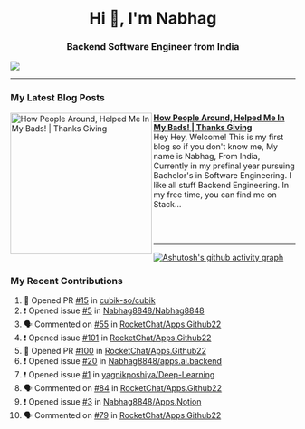  
<h1 align="center">Hi 👋, I'm Nabhag</h1>
<h3 align="center">Backend Software Engineer from India</h3>

<img src="Twitter header - 2.png"/>

 <hr>
 
### My Latest Blog Posts 
<!-- HASHNODE_BLOG:START -->
<p align="left">
<a href="https://nabhagmotivaras.hashnode.dev//experience-2022" title="How People Around, Helped Me In My Bads!  | Thanks Giving"><img src="https://cdn.hashnode.com/res/hashnode/image/stock/unsplash/d1956810eb099b7959df44d932fa9fe4.jpeg" alt="How People Around, Helped Me In My Bads!  | Thanks Giving" width="250px" align="left" /></a>
<a href="https://nabhagmotivaras.hashnode.dev//experience-2022" title="How People Around, Helped Me In My Bads!  | Thanks Giving"><strong>How People Around, Helped Me In My Bads!  | Thanks Giving</strong></a>
<br/> Hey Hey, Welcome! This is my first blog so if you don't know me, My name is Nabhag, From India, Currently in my prefinal year pursuing Bachelor's in Software Engineering. I like all stuff Backend Engineering. In my free time, you can find me on Stack... </p> <br/> <br/>
<!-- HASHNODE_BLOG:END -->
<p align=left> 
 <hr>
 
   [![Ashutosh's github activity graph](https://github-readme-activity-graph.cyclic.app/graph?username=Nabhag8848&bg_color=000000&color=ffffff&line=26a269&point=c01c28&area=true&hide_border=true)](https://github.com/ashutosh00710/github-readme-activity-graph)
 
 ### My Recent Contributions

<!--START_SECTION:activity-->
1. 💪 Opened PR [#15](https://github.com/cubik-so/cubik/pull/15) in [cubik-so/cubik](https://github.com/cubik-so/cubik)
2. ❗️ Opened issue [#5](https://github.com/Nabhag8848/Nabhag8848/issues/5) in [Nabhag8848/Nabhag8848](https://github.com/Nabhag8848/Nabhag8848)
3. 🗣 Commented on [#55](https://github.com/RocketChat/Apps.Github22/issues/55) in [RocketChat/Apps.Github22](https://github.com/RocketChat/Apps.Github22)
4. ❗️ Opened issue [#101](https://github.com/RocketChat/Apps.Github22/issues/101) in [RocketChat/Apps.Github22](https://github.com/RocketChat/Apps.Github22)
5. 💪 Opened PR [#100](https://github.com/RocketChat/Apps.Github22/pull/100) in [RocketChat/Apps.Github22](https://github.com/RocketChat/Apps.Github22)
6. ❗️ Opened issue [#20](https://github.com/Nabhag8848/apps.ai.backend/issues/20) in [Nabhag8848/apps.ai.backend](https://github.com/Nabhag8848/apps.ai.backend)
7. ❗️ Opened issue [#1](https://github.com/yagnikposhiya/Deep-Learning/issues/1) in [yagnikposhiya/Deep-Learning](https://github.com/yagnikposhiya/Deep-Learning)
8. 🗣 Commented on [#84](https://github.com/RocketChat/Apps.Github22/issues/84) in [RocketChat/Apps.Github22](https://github.com/RocketChat/Apps.Github22)
9. ❗️ Opened issue [#3](https://github.com/Nabhag8848/Apps.Notion/issues/3) in [Nabhag8848/Apps.Notion](https://github.com/Nabhag8848/Apps.Notion)
10. 🗣 Commented on [#79](https://github.com/RocketChat/Apps.Github22/issues/79) in [RocketChat/Apps.Github22](https://github.com/RocketChat/Apps.Github22)
<!--END_SECTION:activity-->
 
 </p>
 
  <br> <br>
  



